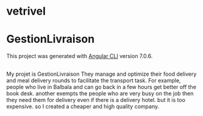 # vetrivel
# GestionLivraison

This project was generated with [Angular CLI](https://github.com/angular/angular-cli) version 7.0.6.

## 
My projet is GestionLivraison
They manage and optimize their food delivery and meal delivery rounds
to facilitate the transport task.
For example, people who live in Balbala and can go back in a few hours get better off the book desk.
another exempts the people who are very busy on the job then they need them for delivery
even if there is a delivery hotel.
but it is too expensive.
so I created a cheaper and high quality company.


